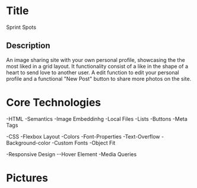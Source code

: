 # Title

Sprint Spots

## Description
  An image sharing site with your own personal profile, showcasing the the most liked in a grid layout. It functionality consist of a like in the shape of a heart to send love to another user. A edit function to edit your personal profile and a functional "New Post" button to share more photos on the site.

  # Core Technologies
-HTML
  -Semantics
  -Image Embeddinhg
  -Local Files
  -Lists
  -Buttons
  -Meta Tags

-CSS
  -Flexbox Layout
  -Colors
  -Font-Properties
  -Text-Overflow
  -Background-color
  -Custom Fonts
    -Object Fit

-Responsive Design
  --Hover Element
  -Media Queries
  
# Pictures

